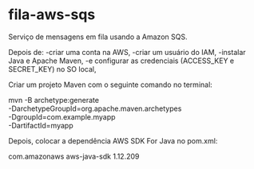 # fila-aws-sqs
Serviço de mensagens em fila usando a Amazon SQS.

Depois de:
-criar uma conta na AWS,
-criar um usuário do IAM,
-instalar Java e Apache Maven,
-e configurar as credenciais (ACCESS_KEY e SECRET_KEY) no SO local,

Criar um projeto Maven com o seguinte comando no terminal:

mvn -B archetype:generate \
 -DarchetypeGroupId=org.apache.maven.archetypes \
 -DgroupId=com.example.myapp \
 -DartifactId=myapp
 
 Depois, colocar a dependência AWS SDK For Java no pom.xml:
 
 <dependency>
    	<groupId>com.amazonaws</groupId>
    	<artifactId>aws-java-sdk</artifactId>
    	<version>1.12.209</version>
	</dependency>
  
  
